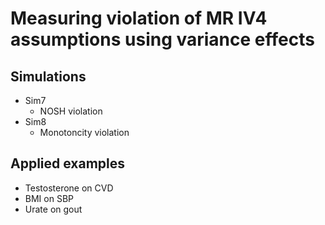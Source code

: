 # Measuring violation of MR IV4 assumptions using variance effects

## Simulations

- Sim7
    - NOSH violation
- Sim8
    - Monotoncity violation

## Applied examples

- Testosterone on CVD
- BMI on SBP
- Urate on gout